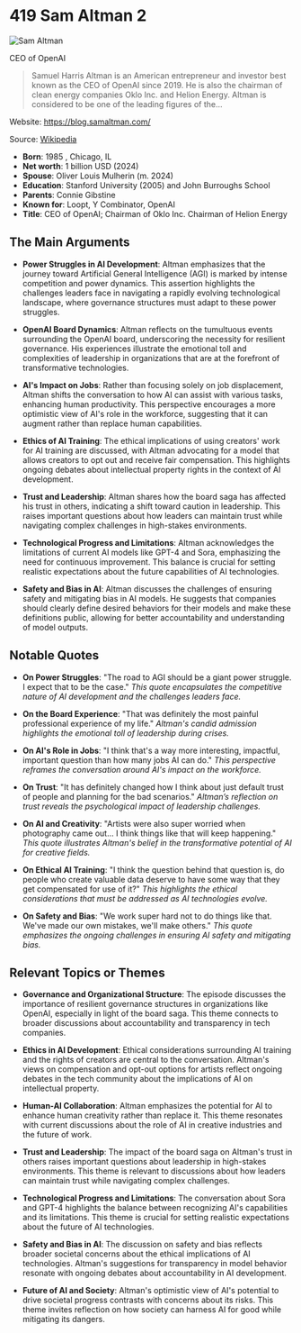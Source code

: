 # 419 Sam Altman 2


![Sam Altman](https://encrypted-tbn0.gstatic.com/licensed-image?q=tbn:ANd9GcSJa2d8O6HrqHGimOdd8184sV5fARCz1mEpXWOoAR5o2Z6rB-86CskIrjDYeUWa8L36s0_J&s=19)

CEO of OpenAI

> Samuel Harris Altman is an American entrepreneur and investor best known as the CEO of OpenAI since 2019. He is also the chairman of clean energy companies Oklo Inc. and Helion Energy. Altman is considered to be one of the leading figures of the...

Website: https://blog.samaltman.com/

Source: [Wikipedia](https://en.wikipedia.org/wiki/Sam_Altman)

- **Born**: 1985 , Chicago, IL
- **Net worth**: 1 billion USD (2024)
- **Spouse**: Oliver Louis Mulherin (m. 2024)
- **Education**: Stanford University (2005) and John Burroughs School
- **Parents**: Connie Gibstine
- **Known for**: Loopt, Y Combinator, OpenAI
- **Title**: CEO of OpenAI; Chairman of Oklo Inc. Chairman of Helion Energy


## The Main Arguments

- **Power Struggles in AI Development**: Altman emphasizes that the journey toward Artificial General Intelligence (AGI) is marked by intense competition and power dynamics. This assertion highlights the challenges leaders face in navigating a rapidly evolving technological landscape, where governance structures must adapt to these power struggles.

- **OpenAI Board Dynamics**: Altman reflects on the tumultuous events surrounding the OpenAI board, underscoring the necessity for resilient governance. His experiences illustrate the emotional toll and complexities of leadership in organizations that are at the forefront of transformative technologies.

- **AI's Impact on Jobs**: Rather than focusing solely on job displacement, Altman shifts the conversation to how AI can assist with various tasks, enhancing human productivity. This perspective encourages a more optimistic view of AI's role in the workforce, suggesting that it can augment rather than replace human capabilities.

- **Ethics of AI Training**: The ethical implications of using creators' work for AI training are discussed, with Altman advocating for a model that allows creators to opt out and receive fair compensation. This highlights ongoing debates about intellectual property rights in the context of AI development.

- **Trust and Leadership**: Altman shares how the board saga has affected his trust in others, indicating a shift toward caution in leadership. This raises important questions about how leaders can maintain trust while navigating complex challenges in high-stakes environments.

- **Technological Progress and Limitations**: Altman acknowledges the limitations of current AI models like GPT-4 and Sora, emphasizing the need for continuous improvement. This balance is crucial for setting realistic expectations about the future capabilities of AI technologies.

- **Safety and Bias in AI**: Altman discusses the challenges of ensuring safety and mitigating bias in AI models. He suggests that companies should clearly define desired behaviors for their models and make these definitions public, allowing for better accountability and understanding of model outputs.

## Notable Quotes

- **On Power Struggles**: "The road to AGI should be a giant power struggle. I expect that to be the case."
  *This quote encapsulates the competitive nature of AI development and the challenges leaders face.*

- **On the Board Experience**: "That was definitely the most painful professional experience of my life."
  *Altman's candid admission highlights the emotional toll of leadership during crises.*

- **On AI's Role in Jobs**: "I think that's a way more interesting, impactful, important question than how many jobs AI can do."
  *This perspective reframes the conversation around AI's impact on the workforce.*

- **On Trust**: "It has definitely changed how I think about just default trust of people and planning for the bad scenarios."
  *Altman’s reflection on trust reveals the psychological impact of leadership challenges.*

- **On AI and Creativity**: "Artists were also super worried when photography came out... I think things like that will keep happening."
  *This quote illustrates Altman's belief in the transformative potential of AI for creative fields.*

- **On Ethical AI Training**: "I think the question behind that question is, do people who create valuable data deserve to have some way that they get compensated for use of it?"
  *This highlights the ethical considerations that must be addressed as AI technologies evolve.*

- **On Safety and Bias**: "We work super hard not to do things like that. We've made our own mistakes, we'll make others."
  *This quote emphasizes the ongoing challenges in ensuring AI safety and mitigating bias.*

## Relevant Topics or Themes

- **Governance and Organizational Structure**: The episode discusses the importance of resilient governance structures in organizations like OpenAI, especially in light of the board saga. This theme connects to broader discussions about accountability and transparency in tech companies.

- **Ethics in AI Development**: Ethical considerations surrounding AI training and the rights of creators are central to the conversation. Altman's views on compensation and opt-out options for artists reflect ongoing debates in the tech community about the implications of AI on intellectual property.

- **Human-AI Collaboration**: Altman emphasizes the potential for AI to enhance human creativity rather than replace it. This theme resonates with current discussions about the role of AI in creative industries and the future of work.

- **Trust and Leadership**: The impact of the board saga on Altman's trust in others raises important questions about leadership in high-stakes environments. This theme is relevant to discussions about how leaders can maintain trust while navigating complex challenges.

- **Technological Progress and Limitations**: The conversation about Sora and GPT-4 highlights the balance between recognizing AI's capabilities and its limitations. This theme is crucial for setting realistic expectations about the future of AI technologies.

- **Safety and Bias in AI**: The discussion on safety and bias reflects broader societal concerns about the ethical implications of AI technologies. Altman's suggestions for transparency in model behavior resonate with ongoing debates about accountability in AI development.

- **Future of AI and Society**: Altman's optimistic view of AI's potential to drive societal progress contrasts with concerns about its risks. This theme invites reflection on how society can harness AI for good while mitigating its dangers.

